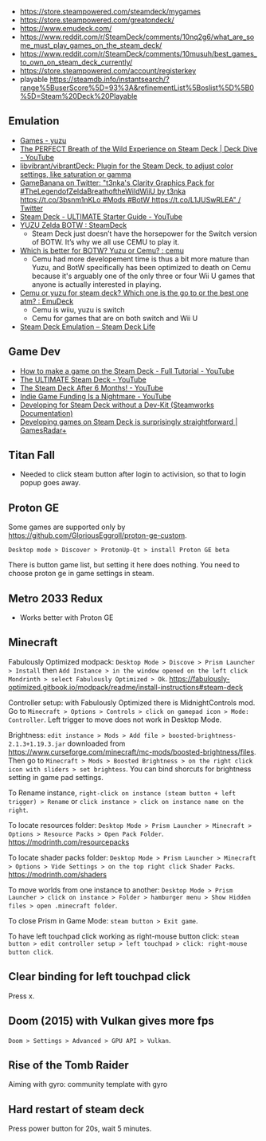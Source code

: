 - https://store.steampowered.com/steamdeck/mygames
- https://store.steampowered.com/greatondeck/
- https://www.emudeck.com/
- https://www.reddit.com/r/SteamDeck/comments/10nq2g6/what_are_some_must_play_games_on_the_steam_deck/
- https://www.reddit.com/r/SteamDeck/comments/10musuh/best_games_to_own_on_steam_deck_currently/
- https://store.steampowered.com/account/registerkey
- playable https://steamdb.info/instantsearch/?range%5BuserScore%5D=93%3A&refinementList%5Boslist%5D%5B0%5D=Steam%20Deck%20Playable

## Emulation

- [Games - yuzu](https://yuzu-emu.org/game/#)
- [The PERFECT Breath of the Wild Experience on Steam Deck | Deck Dive - YouTube](https://www.youtube.com/watch?v=Iq-pgYlK7Ow)
- [libvibrant/vibrantDeck: Plugin for the Steam Deck, to adjust color settings, like saturation or gamma](https://github.com/libvibrant/vibrantDeck)
- [GameBanana on Twitter: "t3nka's Clarity Graphics Pack for #TheLegendofZeldaBreathoftheWildWiiU by t3nka https://t.co/3bsnm1nKLo #Mods #BotW https://t.co/L1JUSwRLEA" / Twitter](https://twitter.com/GameBanana/status/1239687904475131907)
- [Steam Deck - ULTIMATE Starter Guide - YouTube](https://www.youtube.com/watch?v=MbpGPqacCos)
- [YUZU Zelda BOTW : SteamDeck](https://www.reddit.com/r/SteamDeck/comments/xq9yn6/yuzu_zelda_botw/)
  - Steam Deck just doesn’t have the horsepower for the Switch version of BOTW. It’s why we all use CEMU to play it.
- [Which is better for BOTW? Yuzu or Cemu? : cemu](https://www.reddit.com/r/cemu/comments/wvl9qa/which_is_better_for_botw_yuzu_or_cemu/)
  - Cemu had more developement time is thus a bit more mature than Yuzu, and BotW specifically has been optimized to death on Cemu because it's arguably one of the only three or four Wii U games that anyone is actually interested in playing.
- [Cemu or yuzu for steam deck? Which one is the go to or the best one atm? : EmuDeck](https://www.reddit.com/r/EmuDeck/comments/ygrsnx/cemu_or_yuzu_for_steam_deck_which_one_is_the_go/)
  - Cemu is wiiu, yuzu is switch
  - Cemu for games that are on both switch and Wii U
- [Steam Deck Emulation – Steam Deck Life](https://steamdecklife.com/category/steam-deck-emulation/)

## Game Dev

- [How to make a game on the Steam Deck - Full Tutorial - YouTube](https://www.youtube.com/watch?v=qz4G1tWE8cA)
- [The ULTIMATE Steam Deck - YouTube](https://www.youtube.com/watch?v=JXhT13oZchA)
- [The Steam Deck After 6 Months! - YouTube](https://www.youtube.com/watch?v=ouslfKIw9j0)
- [Indie Game Funding Is a Nightmare - YouTube](https://www.youtube.com/watch?v=GG5m8NJoHoM)
- [Developing for Steam Deck without a Dev-Kit (Steamworks Documentation)](https://partner.steamgames.com/doc/steamdeck/testing)
- [Developing games on Steam Deck is surprisingly straightforward | GamesRadar+](https://www.gamesradar.com/developing-games-on-steam-deck-is-surprisingly-straightforward/)

## Titan Fall

- Needed to click steam button after login to activision, so that to login popup goes away.

## Proton GE

Some games are supported only by https://github.com/GloriousEggroll/proton-ge-custom.

`Desktop mode > Discover > ProtonUp-Qt > install Proton GE beta`

There is button game list, but setting it here does nothing. You need to choose proton ge in game settings in steam.

## Metro 2033 Redux

- Works better with Proton GE

## Minecraft

Fabulously Optimized modpack: `Desktop Mode > Discove > Prism Launcher > Install` then `Add Instance > in the window opened on the left click Mondrinth > select Fabulously Optimized > Ok`. https://fabulously-optimized.gitbook.io/modpack/readme/install-instructions#steam-deck

Controller setup: with Fabulously Optimized there is MidnightControls mod. Go to `Minecraft > Options > Controls > click on gamepad icon > Mode: Controller`. Left trigger to move does not work in Desktop Mode.

Brightness: `edit instance > Mods > Add file > boosted-brightness-2.1.3+1.19.3.jar` downloaded from https://www.curseforge.com/minecraft/mc-mods/boosted-brightness/files. Then go to `Minecraft > Mods > Boosted Brightness > on the right click icon with sliders > set brightess`. You can bind shorcuts for brightness setting in game pad settings.

To Rename instance, `right-click on instance (steam button + left trigger) > Rename` or `click instance > click on instance name on the right`.

To locate resources folder: `Desktop Mode > Prism Launcher > Minecraft > Options > Resource Packs > Open Pack Folder`. https://modrinth.com/resourcepacks

To locate shader packs folder: `Desktop Mode > Prism Launcher > Minecraft > Options > Vide Settings > on the top right click Shader Packs`. https://modrinth.com/shaders

To move worlds from one instance to another: `Desktop Mode > Prism Launcher > click on instance > Folder > hamburger menu > Show Hidden files > open .minecraft folder`.

To close Prism in Game Mode: `steam button > Exit game`.

To have left touchpad click working as right-mouse button click: `steam button > edit controller setup > left touchpad > click: right-mouse button click`.

## Clear binding for left touchpad click

Press x.

## Doom (2015) with Vulkan gives more fps

`Doom > Settings > Advanced > GPU API > Vulkan`.

## Rise of the Tomb Raider

Aiming with gyro: community template with gyro

## Hard restart of steam deck

Press power button for 20s, wait 5 minutes.
